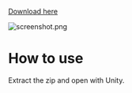 [Download here](https://github.com/ajayyy/FinalProject/archive/master.zip)

![screenshot.png](https://res.cloudinary.com/hpiynhbhq/image/upload/v1515093489/hh5rnvgzbdupqmdhjeks.png)

# How to use

Extract the zip and open with Unity.
